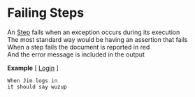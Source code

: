 # Failing Steps

An [Step](https://github.com/limadelic/frankendoc/blob/master/docs/Steps.md) fails when an exception occurs during its execution  
The most standard way would be having an assertion that fails  
When a step fails the document is reported in red  
And the error message is included in the output  

**Example** [ [Login](https://github.com/limadelic/frankendoc/blob/master/docs/src/login.coffee) ]
```
When Jim logs in  
it should say wuzup  
```
